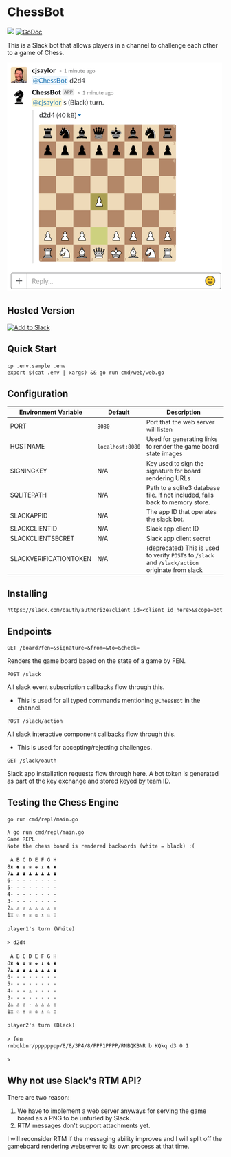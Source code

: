 # ChessBot

[![](https://drone.chris-saylor.com/api/badges/cjsaylor/chessbot/status.svg)](https://drone.chris-saylor.com/cjsaylor/chessbot)
[![GoDoc](https://godoc.org/github.com/cjsaylor/chessbot?status.svg)](https://godoc.org/github.com/cjsaylor/chessbot)

This is a Slack bot that allows players in a channel to challenge each other to a game of Chess.

![](./doc/screenshot.png)

## Hosted Version

[![Add to Slack](https://platform.slack-edge.com/img/add_to_slack.png)](https://slack.com/oauth/authorize?client_id=4813578032.414983030853&scope=bot)

## Quick Start

```
cp .env.sample .env
export $(cat .env | xargs) && go run cmd/web/web.go
```

## Configuration

| Environment Variable | Default | Description
| --- | --- | ---
| PORT | `8080` | Port that the web server will listen
| HOSTNAME | `localhost:8080` | Used for generating links to render the game board state images
| SIGNINGKEY | N/A | Key used to sign the signature for board rendering URLs
| SQLITEPATH | N/A | Path to a sqlite3 database file. If not included, falls back to memory store.
| SLACKAPPID | N/A | The app ID that operates the slack bot.
| SLACKCLIENTID | N/A | Slack app client ID
| SLACKCLIENTSECRET | N/A | Slack app client secret
| SLACKVERIFICATIONTOKEN | N/A | (deprecated) This is used to verify `POST`s to `/slack` and `/slack/action` originate from slack

## Installing

```
https://slack.com/oauth/authorize?client_id=<client_id_here>&scope=bot
```

## Endpoints

```
GET /board?fen=&signature=&from=&to=&check=
```

Renders the game board based on the state of a game by FEN.

```
POST /slack
```

All slack event subscription callbacks flow through this.

* This is used for all typed commands mentioning `@ChessBot` in the channel.

```
POST /slack/action
```

All slack interactive component callbacks flow through this.

* This is used for accepting/rejecting challenges.

```
GET /slack/oauth
```

Slack app installation requests flow through here. A bot token is generated as part of the key exchange and stored keyed by team ID.

## Testing the Chess Engine

```
go run cmd/repl/main.go
```

```
λ go run cmd/repl/main.go
Game REPL
Note the chess board is rendered backwords (white = black) :(

 A B C D E F G H
8♜ ♞ ♝ ♛ ♚ ♝ ♞ ♜
7♟ ♟ ♟ ♟ ♟ ♟ ♟ ♟
6- - - - - - - -
5- - - - - - - -
4- - - - - - - -
3- - - - - - - -
2♙ ♙ ♙ ♙ ♙ ♙ ♙ ♙
1♖ ♘ ♗ ♕ ♔ ♗ ♘ ♖

player1's turn (White)

> d2d4

 A B C D E F G H
8♜ ♞ ♝ ♛ ♚ ♝ ♞ ♜
7♟ ♟ ♟ ♟ ♟ ♟ ♟ ♟
6- - - - - - - -
5- - - - - - - -
4- - - ♙ - - - -
3- - - - - - - -
2♙ ♙ ♙ - ♙ ♙ ♙ ♙
1♖ ♘ ♗ ♕ ♔ ♗ ♘ ♖

player2's turn (Black)

> fen
rnbqkbnr/pppppppp/8/8/3P4/8/PPP1PPPP/RNBQKBNR b KQkq d3 0 1

>
```

## Why not use Slack's RTM API?

There are two reason:

1. We have to implement a web server anyways for serving the game board as a PNG to be unfurled by Slack.
2. RTM messages don't support attachments yet.

I will reconsider RTM if the messaging ability improves and I will split off the gameboard rendering webserver
to its own process at that time.